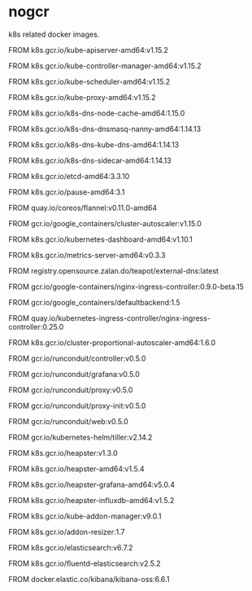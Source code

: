 # nogcr

k8s related docker images.

FROM k8s.gcr.io/kube-apiserver-amd64:v1.15.2

FROM k8s.gcr.io/kube-controller-manager-amd64:v1.15.2

FROM k8s.gcr.io/kube-scheduler-amd64:v1.15.2

FROM k8s.gcr.io/kube-proxy-amd64:v1.15.2

FROM k8s.gcr.io/k8s-dns-node-cache-amd64:1.15.0

FROM k8s.gcr.io/k8s-dns-dnsmasq-nanny-amd64:1.14.13

FROM k8s.gcr.io/k8s-dns-kube-dns-amd64:1.14.13

FROM k8s.gcr.io/k8s-dns-sidecar-amd64:1.14.13

FROM k8s.gcr.io/etcd-amd64:3.3.10

FROM k8s.gcr.io/pause-amd64:3.1

FROM quay.io/coreos/flannel:v0.11.0-amd64

FROM gcr.io/google_containers/cluster-autoscaler:v1.15.0

FROM k8s.gcr.io/kubernetes-dashboard-amd64:v1.10.1

FROM k8s.gcr.io/metrics-server-amd64:v0.3.3

FROM registry.opensource.zalan.do/teapot/external-dns:latest

FROM gcr.io/google-containers/nginx-ingress-controller:0.9.0-beta.15

FROM gcr.io/google_containers/defaultbackend:1.5

FROM quay.io/kubernetes-ingress-controller/nginx-ingress-controller:0.25.0

FROM k8s.gcr.io/cluster-proportional-autoscaler-amd64:1.6.0

FROM gcr.io/runconduit/controller:v0.5.0

FROM gcr.io/runconduit/grafana:v0.5.0

FROM gcr.io/runconduit/proxy:v0.5.0

FROM gcr.io/runconduit/proxy-init:v0.5.0

FROM gcr.io/runconduit/web:v0.5.0


FROM gcr.io/kubernetes-helm/tiller:v2.14.2

FROM k8s.gcr.io/heapster:v1.3.0

FROM k8s.gcr.io/heapster-amd64:v1.5.4

FROM k8s.gcr.io/heapster-grafana-amd64:v5.0.4

FROM k8s.gcr.io/heapster-influxdb-amd64:v1.5.2

FROM k8s.gcr.io/kube-addon-manager:v9.0.1

FROM k8s.gcr.io/addon-resizer:1.7


FROM k8s.gcr.io/elasticsearch:v6.7.2

FROM k8s.gcr.io/fluentd-elasticsearch:v2.5.2

FROM docker.elastic.co/kibana/kibana-oss:6.6.1
